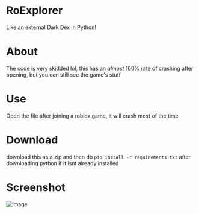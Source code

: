 # RoExplorer
Like an external Dark Dex in Python!

# About
The code is very skidded lol, this has an *almost* 100% rate of crashing after opening, but you can still see the game's stuff

# Use
Open the file after joining a roblox game, it will crash most of the time

# Download
download this as a zip and then do `pip install -r requirements.txt` after downloading python if it isnt already installed

# Screenshot
![image](https://github.com/user-attachments/assets/563700b4-427d-4360-9009-fca2b4bd56f6)
